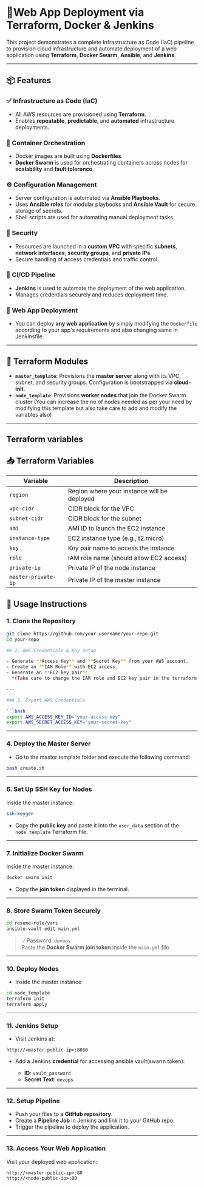 # 🚀Web App Deployment via Terraform, Docker & Jenkins

This project demonstrates a complete Infrastructure as Code (IaC) pipeline to provision cloud infrastructure and automate deployment of a web application using **Terraform**, **Docker Swarm**, **Ansible**, and **Jenkins**.

---

## 📦 Features

### ✅ Infrastructure as Code (IaC)
- All AWS resources are provisioned using **Terraform**.
- Enables **repeatable**, **predictable**, and **automated** infrastructure deployments.

### 🐳 Container Orchestration
- Docker images are built using **Dockerfiles**.
- **Docker Swarm** is used for orchestrating containers across nodes for **scalability** and **fault tolerance**.

### ⚙️ Configuration Management
- Server configuration is automated via **Ansible Playbooks**.
- Uses **Ansible roles** for modular playbooks and **Ansible Vault** for secure storage of secrets.
- Shell scripts are used for automating manual deployment tasks.

### 🔐 Security
- Resources are launched in a **custom VPC** with specific **subnets**, **network interfaces**, **security groups**, and **private IPs**.
- Secure handling of access credentials and traffic control.

### 🔄 CI/CD Pipeline
- **Jenkins** is used to automate the deployment of the web application.
- Manages credentials securely and reduces deployment time.

### 🔧 Web App Deployment
- You can deploy **any web application** by simply modifying the `Dockerfile` according to your app's requirements and also changing same in Jenkinsfile.

---

## 📁 Terraform Modules

- **`master_template`**: Provisions the **master server** along with its VPC, subnet, and security groups. Configuration is bootstrapped via **cloud-init**.
- **`node_template`**: Provisions **worker nodes** that join the Docker Swarm cluster (You can increase the no of nodes needed as per your need by modifying this template but also take care to add and modify the variables also)

---
## Terraform variables

## 📥 Terraform Variables

| Variable            | Description                                     |
|---------------------|-------------------------------------------------|
| `region`            | Region where your instance will be deployed     |
| `vpc-cidr`          | CIDR block for the VPC                          |
| `subnet-cidr`       | CIDR block for the subnet                       |
| `ami`               | AMI ID to launch the EC2 instance               |
| `instance-type`     | EC2 instance type (e.g., t2.micro)              |
| `key`               | Key pair name to access the instance            |
| `role`              | IAM role name (should allow EC2 access)         |
| `private-ip`        | Private IP of the node instance                 |
| `master-private-ip` | Private IP of the master instance               |

## 🚀 Usage Instructions

### 1. Clone the Repository

```bash
git clone https://github.com/your-username/your-repo.git
cd your-repo

## 2. AWS Credentials & Key Setup

- Generate **Access Key** and **Secret Key** from your AWS account.
- Create an **IAM Role** with EC2 access.
- Generate an **EC2 key pair**  
  *(Take care to change the IAM role and EC2 key pair in the terraform variables.)*

---

### 3. Export AWS Credentials

```bash
export AWS_ACCESS_KEY_ID="your-access-key"
export AWS_SECRET_ACCESS_KEY="your-secret-key"
```

---

### 4. Deploy the Master Server

- Go to the master template folder and execute the following command:
```bash
bash create.sh
```

---

### 6. Set Up SSH Key for Nodes

Inside the master instance:

```bash
ssh-keygen
```

- Copy the **public key** and paste it into the `user_data` section of the `node_template` Terraform file.

---

### 7. Initialize Docker Swarm

Inside the master instance:

```bash
docker swarm init
```

- Copy the **join token** displayed in the terminal.

---

### 8. Store Swarm Token Securely

```bash
cd resume-role/vars
ansible-vault edit main.yml
```

> 💡 Password: `devops`  
> Paste the **Docker Swarm join token** inside the `main.yml` file.

---

### 10. Deploy Nodes

- Inside the master instance
```bash
cd node_template
terraform init
terraform apply
```

---

### 11. Jenkins Setup

- Visit Jenkins at:

```
http://<master-public-ip>:8080
```

- Add a Jenkins **credential** for accessing ansible vault(swarm token):

  - **ID**: `vault_password`  
  - **Secret Text**: `devops`

---

### 12. Setup Pipeline

- Push your files to a **GitHub repository**.
- Create a **Pipeline Job** in Jenkins and link it to your GitHub repo.
- Trigger the pipeline to deploy the application.

---

### 13. Access Your Web Application

Visit your deployed web application:

```
http://<master-public-ip>:80
http://<node-public-ip>:80
```
